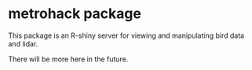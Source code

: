 # metrohack package
This package is an R-shiny server for viewing and manipulating bird data and lidar.

There will be more here in the future.
